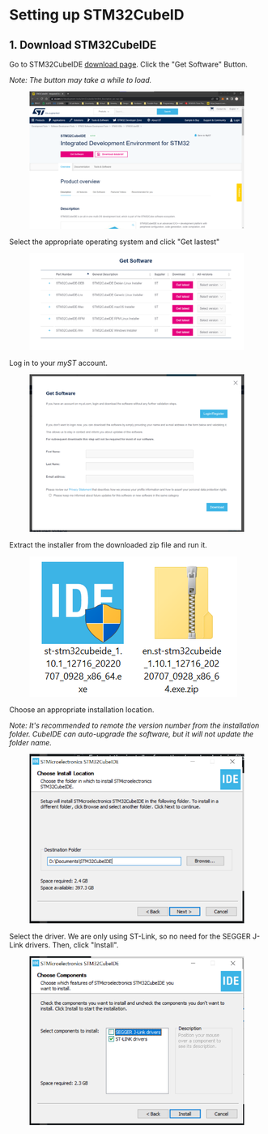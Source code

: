 # Setting up STM32CubeID

## 1. Download STM32CubeIDE

Go to STM32CubeIDE [download page](https://www.st.com/en/development-tools/stm32cubeide.html#st\_description\_sec-nav-tab). Click the "Get Software" Button.&#x20;

_Note: The button may take a while to load._

<figure><img src="../.gitbook/assets/image (4) (1).png" alt=""><figcaption></figcaption></figure>



Select the appropriate operating system and click "Get lastest"

<figure><img src="../.gitbook/assets/image (2).png" alt=""><figcaption></figcaption></figure>



Log in to your _myST_ account.

<figure><img src="../.gitbook/assets/image (3).png" alt=""><figcaption></figcaption></figure>

Extract the installer from the downloaded zip file and run it.

<figure><img src="../.gitbook/assets/image (5) (1).png" alt=""><figcaption></figcaption></figure>



Choose an appropriate installation location.

_Note: It's recommended to remote the version number from the installation folder. CubeIDE can auto-upgrade the software, but it will not update the folder name._

<figure><img src="../.gitbook/assets/image (2) (1).png" alt=""><figcaption></figcaption></figure>



Select the driver. We are only using ST-Link, so no need for the SEGGER J-Link drivers. Then, click "Install".

<figure><img src="../.gitbook/assets/image (1) (1) (1).png" alt=""><figcaption></figcaption></figure>

